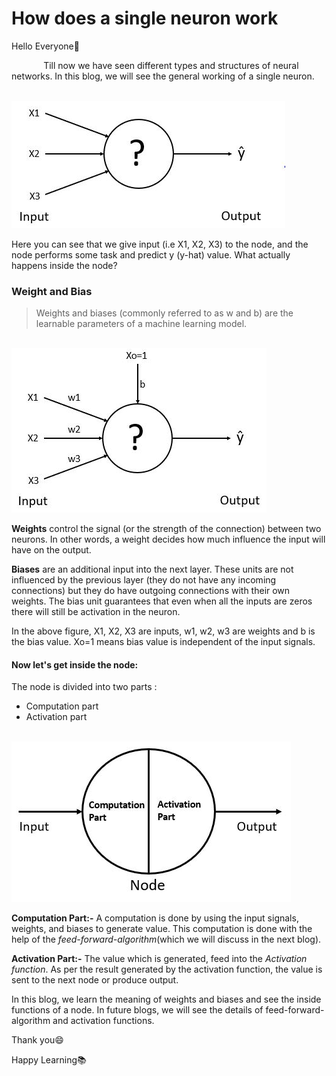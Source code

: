 # How does a single neuron work
Hello Everyone:wave: 

&nbsp;&nbsp;&nbsp;&nbsp;&nbsp;&nbsp;&nbsp;&nbsp;&nbsp;&nbsp;&nbsp;&nbsp; Till now we have seen different types and structures of neural networks. In this blog, we will see the general working of a single neuron.

&nbsp;&nbsp;&nbsp;&nbsp;&nbsp;&nbsp;&nbsp;&nbsp;&nbsp;&nbsp;&nbsp;&nbsp;&nbsp;&nbsp;&nbsp;&nbsp;&nbsp;&nbsp;&nbsp;&nbsp;&nbsp;&nbsp;&nbsp;&nbsp;&nbsp;&nbsp;&nbsp;&nbsp;&nbsp;&nbsp;&nbsp;&nbsp;&nbsp;&nbsp;&nbsp;&nbsp;&nbsp;&nbsp;&nbsp;&nbsp;&nbsp;&nbsp;&nbsp;&nbsp;&nbsp;&nbsp;&nbsp;&nbsp; ![Node-1](Image/Node-1.JPG)

Here you can see that we give input (i.e X1, X2, X3) to the node, and the node performs some task and predict y (y-hat) value. What actually happens inside the node?

### Weight and Bias

> Weights and biases (commonly referred to as w and b) are the learnable parameters of a machine learning model.

&nbsp;&nbsp;&nbsp;&nbsp;&nbsp;&nbsp;&nbsp;&nbsp;&nbsp;&nbsp;&nbsp;&nbsp;&nbsp;&nbsp;&nbsp;&nbsp;&nbsp;&nbsp;&nbsp;&nbsp;&nbsp;&nbsp;&nbsp;&nbsp;&nbsp;&nbsp;&nbsp;&nbsp;&nbsp;&nbsp;&nbsp;&nbsp;&nbsp;&nbsp;&nbsp;&nbsp;&nbsp;&nbsp;&nbsp;&nbsp;&nbsp;&nbsp;&nbsp;&nbsp;&nbsp;&nbsp;&nbsp;&nbsp; ![Node-2](Image/Node-2.JPG)

**Weights** control the signal (or the strength of the connection) between two neurons.  In other words, a weight decides how much influence the input will have on the output.

**Biases** are an additional input into the next layer.  These units are not influenced by the previous layer (they do not have any incoming connections) but they do have outgoing connections with their own weights.  The bias unit guarantees that even when all the inputs are zeros there will still be activation in the neuron.

In the above figure, X1, X2, X3 are inputs, w1, w2, w3 are weights and b is the bias value. Xo=1 means bias value is independent of the input signals.

#### Now let's get inside the node:

The node is divided into two parts :
* Computation part
* Activation part

&nbsp;&nbsp;&nbsp;&nbsp;&nbsp;&nbsp;&nbsp;&nbsp;&nbsp;&nbsp;&nbsp;&nbsp;&nbsp;&nbsp;&nbsp;&nbsp;&nbsp;&nbsp;&nbsp;&nbsp;&nbsp;&nbsp;&nbsp;&nbsp;&nbsp;&nbsp;&nbsp;&nbsp;&nbsp;&nbsp; ![Node-3](Image/Node-3.JPG)

**Computation Part:-** A computation is done by using the input signals, weights, and biases to generate value. This computation is done with the help of the *feed-forward-algorithm*(which we will discuss in the next blog).

**Activation Part:-** The value which is generated, feed into the *Activation function*. As per the result generated by the activation function, the value is sent to the next node or produce output.


In this blog, we learn the meaning of weights and biases and see the inside functions of a node. In future blogs, we will see the details of feed-forward-algorithm and activation functions.

Thank you:smile:

Happy Learning:books:







